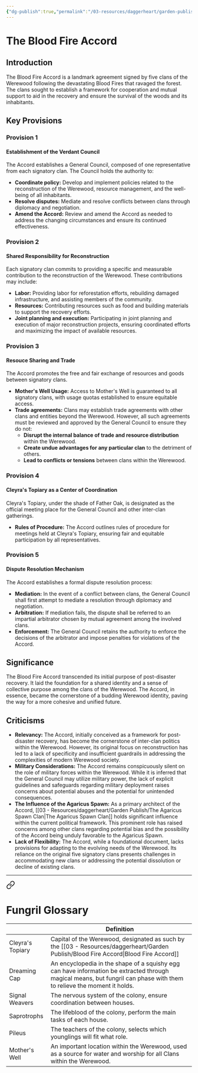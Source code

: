 ```yaml
---
{"dg-publish":true,"permalink":"/03-resources/daggerheart/garden-publish/blood-fire-accord/","tags":["Worldbuilding"]}
---
```


# The Blood Fire Accord
## **Introduction**

The Blood Fire Accord is a landmark agreement signed by five clans of the Werewood following the devastating Blood Fires that ravaged the forest. The clans sought to establish a framework for cooperation and mutual support to aid in the recovery and ensure the survival of the woods and its inhabitants.

## **Key Provisions**

### Provision 1 
#### **Establishment of the Verdant Council**
The Accord establishes a General Council, composed of one representative from each signatory clan. The Council holds the authority to:
- **Coordinate policy:** Develop and implement policies related to the reconstruction of the Werewood, resource management, and the well-being of all inhabitants.
- **Resolve disputes:** Mediate and resolve conflicts between clans through diplomacy and negotiation.
- **Amend the Accord:** Review and amend the Accord as needed to address the changing circumstances and ensure its continued effectiveness.

### Provision 2
#### **Shared Responsibility for Reconstruction**
Each signatory clan commits to providing a specific and measurable contribution to the reconstruction of the Werewood. These contributions may include:
- **Labor:** Providing labor for reforestation efforts, rebuilding damaged infrastructure, and assisting members of the community.
- **Resources:** Contributing resources such as food and building materials to support the recovery efforts.
- **Joint planning and execution:** Participating in joint planning and execution of major reconstruction projects, ensuring coordinated efforts and maximizing the impact of available resources.
### Provision 3

#### **Resouce Sharing and Trade**
The Accord promotes the free and fair exchange of resources and goods between signatory clans.
- **Mother's Well Usage:** Access to Mother's Well is guaranteed to all signatory clans, with usage quotas established to ensure equitable access.
- **Trade agreements:** Clans may establish trade agreements with other clans and entities beyond the Werewood. However, all such agreements must be reviewed and approved by the General Council to ensure they do not:
	- **Disrupt the internal balance of trade and resource distribution** within the Werewood.
	- **Create undue advantages for any particular clan** to the detriment of others.
	- **Lead to conflicts or tensions** between clans within the Werewood.
### Provision 4

#### **Cleyra's Topiary as a Center of Coordination**
Cleyra's Topiary, under the shade of Father Oak, is designated as the official meeting place for the General Council and other inter-clan gatherings.
- **Rules of Procedure:** The Accord outlines rules of procedure for meetings held at Cleyra's Topiary, ensuring fair and equitable participation by all representatives.
### Provision 5

#### **Dispute Resolution Mechanism**
The Accord establishes a formal dispute resolution process:
- **Mediation:** In the event of a conflict between clans, the General Council shall first attempt to mediate a resolution through diplomacy and negotiation.
- **Arbitration:** If mediation fails, the dispute shall be referred to an impartial arbitrator chosen by mutual agreement among the involved clans.
- **Enforcement:** The General Council retains the authority to enforce the decisions of the arbitrator and impose penalties for violations of the Accord.


## **Significance**

The Blood Fire Accord transcended its initial purpose of post-disaster recovery. It laid the foundation for a shared identity and a sense of collective purpose among the clans of the Werewood. The Accord, in essence, became the cornerstone of a budding Werewood identity, paving the way for a more cohesive and unified future.

## **Criticisms**

- **Relevancy:** The Accord, initially conceived as a framework for post-disaster recovery, has become the cornerstone of inter-clan politics within the Werewood. However, its original focus on reconstruction has led to a lack of specificity and insufficient guardrails in addressing the complexities of modern Werewood society.
- **Military Considerations:** The Accord remains conspicuously silent on the role of military forces within the Werewood. While it is inferred that the General Council may utilize military power, the lack of explicit guidelines and safeguards regarding military deployment raises concerns about potential abuses and the potential for unintended consequences.
- **The Influence of the Agaricus Spawn:** As a primary architect of the Accord, [[03 - Resources/daggerheart/Garden Publish/The Agaricus Spawn Clan\|The Agaricus Spawn Clan]] holds significant influence within the current political framework. This prominent role has raised concerns among other clans regarding potential bias and the possibility of the Accord being unduly favorable to the Agaricus Spawn.
- **Lack of Flexibility:** The Accord, while a foundational document, lacks provisions for adapting to the evolving needs of the Werewood. Its reliance on the original five signatory clans presents challenges in accommodating new clans or addressing the potential dissolution or decline of existing clans.
___

<div class="transclusion internal-embed is-loaded"><a class="markdown-embed-link" href="/03-resources/daggerheart/garden-publish/fungril-glossary/" aria-label="Open link"><svg xmlns="http://www.w3.org/2000/svg" width="24" height="24" viewBox="0 0 24 24" fill="none" stroke="currentColor" stroke-width="2" stroke-linecap="round" stroke-linejoin="round" class="svg-icon lucide-link"><path d="M10 13a5 5 0 0 0 7.54.54l3-3a5 5 0 0 0-7.07-7.07l-1.72 1.71"></path><path d="M14 11a5 5 0 0 0-7.54-.54l-3 3a5 5 0 0 0 7.07 7.07l1.71-1.71"></path></svg></a><div class="markdown-embed">




# Fungril Glossary

|                  | Definition                                                                                                                                                             |
| ---------------- | ---------------------------------------------------------------------------------------------------------------------------------------------------------------------- |
| Cleyra's Topiary | Capital of the Werewood, designated as such by the [[03 - Resources/daggerheart/Garden Publish/Blood Fire Accord\|Blood Fire Accord]]                                                                                               |
| Dreaming Cap     | An encyclopedia in the shape of a squishy egg can have information be extracted through magical means, but fungril can phase with them to relieve the moment it holds. |
| Signal Weavers   | The nervous system of the colony, ensure coordination between houses.                                                                                                  |
| Saprotrophs      | The lifeblood of the colony, perform the main tasks of each house.                                                                                                     |
| Pileus           | The teachers of the colony, selects which younglings will fit what role.                                                                                               |
| Mother's Well    | An important location within the Werewood, used as a source for water and worship for all Clans within the Werewood.                                                   |


</div></div>
